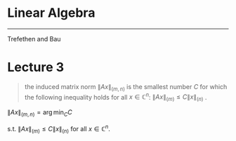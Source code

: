 # Linear Algebra

---
Trefethen and Bau

# Lecture 3

> the induced matrix norm $\lVert A x \rVert_{(m,n)}$ is the smallest number $C$ for which the following inequality holds for all $x \in \mathbb{C}^n$:
> $\lVert A x \rVert_{(m)} \leq C \lVert x \rVert_{(n)}$ .

$\lVert A x \rVert_{(m,n)} = \arg\min_C C$ 

s.t. $\lVert A x \rVert_{(m)} \leq C \lVert x \rVert_{(n)}$ for all $x \in \mathbb{C}^n$.
